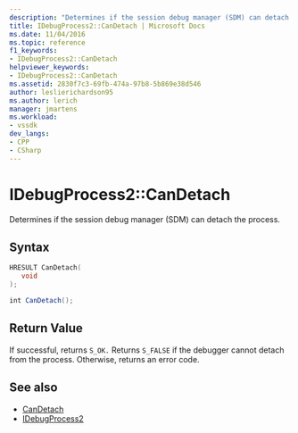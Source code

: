 ```yaml
---
description: "Determines if the session debug manager (SDM) can detach the process."
title: IDebugProcess2::CanDetach | Microsoft Docs
ms.date: 11/04/2016
ms.topic: reference
f1_keywords:
- IDebugProcess2::CanDetach
helpviewer_keywords:
- IDebugProcess2::CanDetach
ms.assetid: 2830f7c3-69fb-474a-97b8-5b869e38d546
author: leslierichardson95
ms.author: lerich
manager: jmartens
ms.workload:
- vssdk
dev_langs:
- CPP
- CSharp
---
```

# IDebugProcess2::CanDetach
Determines if the session debug manager (SDM) can detach the process.

## Syntax

```cpp
HRESULT CanDetach(
   void
);
```

```csharp
int CanDetach();
```

## Return Value
 If successful, returns `S_OK.` Returns `S_FALSE` if the debugger cannot detach from the process. Otherwise, returns an error code.

## See also
- [CanDetach](../../../extensibility/debugger/reference/idebugprogram2-candetach.md)
- [IDebugProcess2](../../../extensibility/debugger/reference/idebugprocess2.md)
